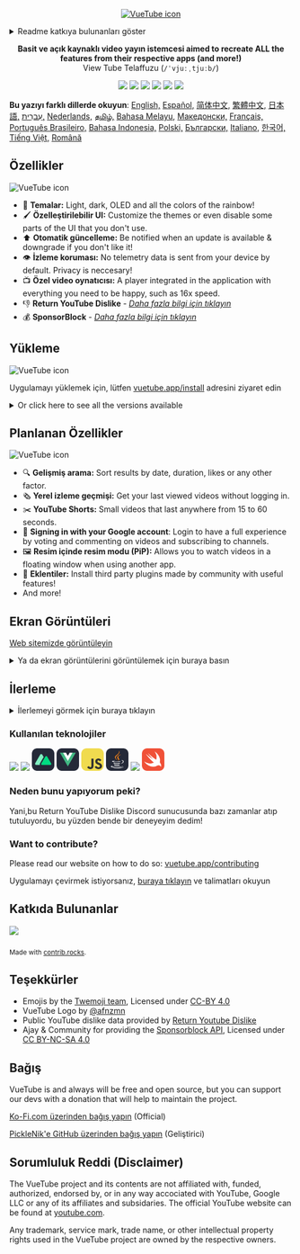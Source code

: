 <p align="center">
  <a href="https://vuetube.app/">
    <img src="https://cdn.discordapp.com/attachments/751596360108605500/980418672331988992/VueTube_Dark.svg" alt="VueTube icon" width="500"/>
  </a>
  </br>
  <details>
  <summary>Readme katkıya bulunanları göster</summary>
  
   <sub>VueTube Logosu <a href="https://github.com/afnzmn">@afnzmn</a> tarafından yapılmıştır</sub> </br>
  <sub>Türkçe Readme'ye katkı sağlayan kişiler: <a href="https://github.com/kyoyacchi">@kyoyacchi</a> 

</details>

<p align="center">
<strong>Basit ve açık kaynaklı video yayın istemcesi aimed to recreate ALL the features from their respective apps (and more!)</strong>
</br>
View Tube Telaffuzu (<code>/ˈvjuːˌtjuːb/</code>)
</p>

<p align="center">
  <a href="https://github.com/VueTubeApp/VueTube/blob/main/LICENSE" alt="License"><img src="https://img.shields.io/github/license/VueTubeApp/VueTube"></img></a>
  <a href="https://github.com/VueTubeApp/VueTube/actions/workflows/ci.yml" alt="CI"><img src="https://github.com/VueTubeApp/VueTube/actions/workflows/ci.yml/badge.svg"></img></a>
  <a href="https://reddit.com/r/vuetube" alt="Reddit"><img src="https://img.shields.io/reddit/subreddit-subscribers/vuetube?label=r%2FVuetube&logo=reddit&logoColor=white"></img></a>
  <a href="https://t.me/VueTube" alt="Telegram"><img src="https://img.shields.io/endpoint?label=VueTube&url=https%3A%2F%2Ftelegram-badge-4mbpu8e0fit4.runkit.sh%2F%3Furl%3Dhttps%3A%2F%2Ft.me%2FVuetube"></img></a>
  <a href="https://discord.gg/7P8KJrdd5W" alt="Discord"><img src="https://img.shields.io/discord/946587366242533377?label=Discord&style=flat&logo=discord&logoColor=white"></img></a>
  <a href="https://twitter.com/VueTubeApp" alt="Twitter"><img src="https://img.shields.io/twitter/follow/VueTubeApp?label=Follow&style=flat&logo=twitter"></img></a>
</p>

**Bu yazıyı farklı dillerde okuyun**: [English,](readme.md) [Español,](/readme/readme.es.md) [简体中文,](/readme/readme.zh-hans.md) [繁體中文,](/readme/readme.zh-hant.md) [日本語,](/readme/readme.ja.md) [עִברִית,](/readme/readme.he.md) [Nederlands,](/readme/readme.nl.md) [தமிழ்,](/readme/readme.ta.md) [Bahasa Melayu,](/readme/readme.ms.md) [Македонски,](/readme/readme.mk.md) [Français,](/readme/readme.fr.md) [Português Brasileiro,](/readme/readme.pt-br.md) [Bahasa Indonesia,](/readme/readme.id.md) [Polski,](/readme/readme.pl.md) [Български,](/readme/readme.bg.md) [Italiano,](/readme/readme.it.md) [한국어,](/readme/readme.kr.md) [Tiếng Việt,](/readme/readme.vi.md) [Română](/readme/readme.ro.md)

## Özellikler

<img src="./resources/Features.svg" alt="VueTube icon" height="100"/>

- 🎨 **Temalar:** Light, dark, OLED and all the colors of the rainbow!
- 🖌️ **Özelleştirilebilir UI:** Customize the themes or even disable some parts of the UI that you don't use.
- ⬆️ **Otomatik güncelleme:** Be notified when an update is available & downgrade if you don't like it!
- 👁️ **İzleme koruması:** No telemetry data is sent from your device by default. Privacy is neccesary!
- 📺 **Özel video oynatıcısı:** A player integrated in the application with everything you need to be happy, such as 16x speed.
- 👎 **Return YouTube Dislike** - [_Daha fazla bilgi için tıklayın_](https://returnyoutubedislike.com)
- 💰 **SponsorBlock** - [_Daha fazla bilgi için tıklayın_](https://sponsor.ajay.app)

## Yükleme

<img src="./resources/Install.svg" alt="VueTube icon" height="100"/>

Uygulamayı yüklemek için, lütfen [vuetube.app/install](https://www.vuetube.app/install) adresini ziyaret edin

<details>
  <summary>Or click here to see all the versions available</summary>
<br />

### Android

| <a href=https://nightly.link/VueTubeApp/VueTube/workflows/ci/main/android.zip><img id="im" width="200" src=./resources/getunstable.png></a> | <a href=https://github.com/VueTubeApp/VueTube/releases/download/0.3/VueTube-Canary-June-22-2022.apk><img id="im" width="200" src=./resources/getcanary.png></a> | <a href=https://vuetube.app/install><img id="im" width="200" src=./resources/getstable.png></a> |
| ------------------------------------------------------------------------------------------------------------------------------------------- | --------------------------------------------------------------------------------------------------------------------------------------------------------------- | ----------------------------------------------------------------------------------------------- |
| Pretty unstable, but you get early access to new features                                                                                   | Less bugs than unstable while having more features than stable                                                                                                  | Not available yet                                                                               |

### iOS

| <a href=https://nightly.link/VueTubeApp/VueTube/workflows/ci/main/iOS.zip><img id="im" width="200" src=./resources/getunstable.png></a> | <a href=https://cdn.discordapp.com/attachments/949908267855921163/972164558930198528/VueTube-Canary-May-6-2022.ipa><img id="im" width="200" src=./resources/getcanary.png></a> | <a href=https://vuetube.app/install><img id="im" width="200" src=./resources/getstable.png></a> |
| --------------------------------------------------------------------------------------------------------------------------------------- | ------------------------------------------------------------------------------------------------------------------------------------------------------------------------------ | ----------------------------------------------------------------------------------------------- |
| Pretty unstable, but you get early access to new features                                                                               | Less bugs than unstable while having more features than stable                                                                                                                 | Not available yet                                                                               |

</details>

## Planlanan Özellikler

<img src="./resources/Plans.svg" alt="VueTube icon" height="100"/>

- 🔍 **Gelişmiş arama:** Sort results by date, duration, likes or any other factor.
- 🗞️ **Yerel izleme geçmişi:** Get your last viewed videos without logging in.
- ✂️ **YouTube Shorts:** Small videos that last anywhere from 15 to 60 seconds.
- 🧑 **Signing in with your Google account**: Login to have a full experience by voting and commenting on videos and subscribing to channels.
- 🖼️ **Resim içinde resim modu (PiP):** Allows you to watch videos in a floating window when using another app.
- 🧩 **Eklentiler:** Install third party plugins made by community with useful features!
- And more!

## Ekran Görüntüleri

[Web sitemizde görüntüleyin](https://www.vuetube.app/info/screenshots)

<details>
  <summary> Ya da ekran görüntülerini görüntülemek için buraya basın </summary>
<br />
  
<img src="https://vuetube.app/wtch.png" width="400">
<img src="https://vuetube.app/stng.png" width="400">
<img src="https://vuetube.app/srch.png" width="400">
     
</details>

## İlerleme

<details>
  <summary> İlerlemeyi görmek için buraya tıklayın </summary>

 <br>
 
**Genel** | **Oynatıcı** | [**Extractor**](https://github.com/VueTubeApp/VueTube-Extractor) |
:-: | :-: | :-: |
🟢 Yorumlar (100%) | 🟢 Play / Pause (100%) | 🟢 Search Autocomplete (100%) |
🟢 Açıklama (100%) | 🟢 Tap to show / hide controls (100%) | 🟢 Home page (100%) |
🟢 Ana Sayfa (100%) | 🟠 Seekbar / Scrubber (80%) | 🟢 Search (100%)
🟢 RYD Entegresi (100%) | 🟠 Fullscreen (80%) | 🟠 Video Information (60%) |
🟢 Themes (100%) | 🟠 Resolution Picker (50%) | 🔴 Channels (0%) |
🟢 İzleme Sayfası (100%) | 🔴 Miniplayer (0%) | 🔴 Comments (0%) |
🟠 Sponsorblock Entegresi (95%) | 🔴 Background Play (0%) | 🔴 Live Chat (0%) |
🟠 Otomatik Güncelleme (50%) | 🔴 Picture in Picture (0%) | 🔴 Trending content (0%)
🟠 Kanal Sayfası (50%) |  🔴 Captions (0%) | 🔴 Interactions (0%) |
🟠 Topluluk Gönderileri (10%) | 🔴 Cards (0%) | 🔴 Playlists (0%) |
🟠 Özelleştirilebilir Shorts UI (10%) |  | 🔴 Notifications (0%)
🟠 Özelleştirilebilir YT Music UI (10%) |  | 🔴 Login (0%)
🟠 Özelleştirilebilir UI (30%) |  |  |
🟠 Kitaplık Sayfası (10%) |  |  |
🟠 Yanıtlar (50%) |  |  |
🟠 Üçüncü Parti Eklentiler (40%) |  |  |
🟠 VueTube Player (See progress to the right) |  |  |
🟠 VueTube Extractor (See progress to the right) |  |  |
🔴 Yerel İzleme Geçmişi (0%) |  |  |
🔴 Abonelikler Sayfası (0%) |  |  |
🔴 Başka Platform Desteği (0%) |  |  |
  
</details>

### Kullanılan teknolojiler

<a href="https://capacitorjs.com/solution/vue"><img src="https://cdn.discordapp.com/attachments/953538236716814356/955694368742834176/Capacitator-Dark.svg" height=40/></a> <a href="https://vuetifyjs.com/"><img src="https://cdn.discordapp.com/attachments/810799100940255260/973719873467342908/Vuetify-Dark.svg" height=40/></a> <a href="https://nuxtjs.org/"><img src="https://github.com/tandpfun/skill-icons/raw/main/icons/NuxtJS-Dark.svg" height=40/></a> <a href="https://vuejs.org/"><img src="https://github.com/tandpfun/skill-icons/raw/main/icons/VueJS-Dark.svg" height=40/></a> <a href="https://javascript.com/"><img src="https://github.com/tandpfun/skill-icons/raw/main/icons/JavaScript.svg" height=40/></a> <a href="https://java.com/"><img src="https://github.com/tandpfun/skill-icons/raw/main/icons/Java-Dark.svg" height=40/></a> <a href="https://gradle.com/"><img src="https://cdn.discordapp.com/attachments/810799100940255260/955691550560636958/Gradle.svg" height=40/></a> <a href="https://developer.apple.com/swift/"><img src="https://github.com/tandpfun/skill-icons/raw/main/icons/Swift.svg" height=40/></a>

### Neden bunu yapıyorum peki?

Yani,bu Return YouTube Dislike Discord sunucusunda bazı zamanlar atıp tutuluyordu, bu yüzden bende bir deneyeyim dedim!

### Want to contribute?

Please read our website on how to do so: [vuetube.app/contributing](https://www.vuetube.app/contributing)

Uygulamayı çevirmek istiyorsanız, [buraya tıklayın](/NUXT/plugins/languages) ve talimatları okuyun

## Katkıda Bulunanlar

<a href="https://github.com/VueTubeApp/VueTube/graphs/contributors">
  <img src="https://contrib.rocks/image?repo=VueTubeApp/VueTube" />
</a>

<sub>Made with [contrib.rocks](https://contrib.rocks). </sub>

## Teşekkürler

- Emojis by the [Twemoji team](https://twemoji.twitter.com/), Licensed under [CC-BY 4.0](https://creativecommons.org/licenses/by/4.0/)
- VueTube Logo by [@afnzmn](https://github.com/afnzmn)
- Public YouTube dislike data provided by [Return Youtube Dislike](https://returnyoutubedislike.com)
- Ajay & Community for providing the [Sponsorblock API](https://sponsor.ajay.app), Licensed under [CC BY-NC-SA 4.0](https://creativecommons.org/licenses/by-nc-sa/4.0/)

## Bağış

VueTube is and always will be free and open source, but you can support our devs with a donation that will help to maintain the project.

[Ko-Fi.com üzerinden bağış yapın](https://ko-fi.com/vuetube) (Official)

[PickleNik'e GitHub üzerinden bağış yapın](https://github.com/sponsors/PickleNik) (Geliştirici)

## Sorumluluk Reddi (Disclaimer)

The VueTube project and its contents are not affiliated with, funded, authorized, endorsed by, or in any way accociated with YouTube, Google LLC or any of its affiliates and subsidaries. The official YouTube website can be found at [youtube.com](https://www.youtube.com).

Any trademark, service mark, trade name, or other intellectual property rights used in the VueTube project are owned by the respective owners.
